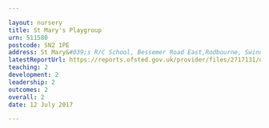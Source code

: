 ```yaml
---

layout: nursery
title: St Mary's Playgroup
urn: 511580
postcode: SN2 1PE
address: St Mary&#039;s R/C School, Bessemer Road East,Rodbourne, Swindon, Wilts, SN2 1PE
latestReportUrl: https://reports.ofsted.gov.uk/provider/files/2717131/urn/511580.pdf
teaching: 2
development: 2
leadership: 2
outcomes: 2
overall: 2
date: 12 July 2017

---
```


